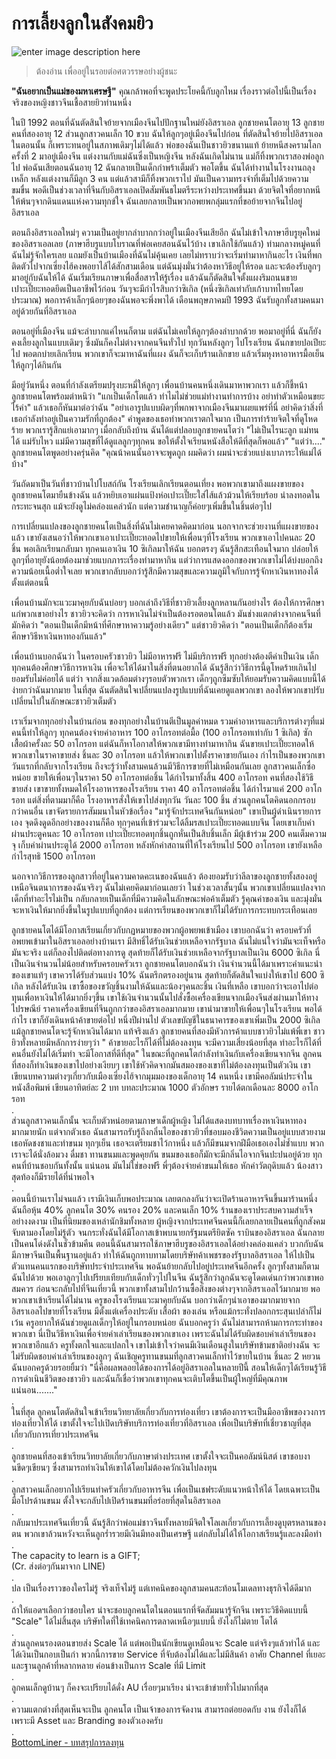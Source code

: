 

การเลี้ยงลูกในสังคมยิว
==


![enter image description here](https://f.ptcdn.info/132/016/000/1393468484-10950-o.jpg)

> ต้องอ่าน เพื่ออยู่ในรอยต่อศตวรรษอย่างผู้ชนะ

**"ฉันอยากเป็นแม่ของมหาเศรษฐี"** คุณกล้าพอที่จะพูดประโยคนี้กับลูกไหม  เรื่องราวต่อไปนี้เป็นเรื่องจริงของหญิงชาวจีนเชื้อสายยิวท่านหนึ่ง  

ในปี 1992 ตอนที่ฉันตัดสินใจย้ายจากเมืองจีนไปปักฐานใหม่ยังอิสราเอล ลูกชายคนโตอายุ 13 ลูกชายคนที่สองอายุ 12 ส่วนลูกสาวคนเล็ก 10 ขวบ ฉันให้ลูกๆอยู่เมืองจีนไปก่อน  ที่ตัดสินใจย้ายไปอิสราเอลในตอนนั้น ก็เพราะทนอยู่ในสภาพเดิมๆไม่ได้แล้ว พ่อของฉันเป็นชาวยิวขนานแท้ ย้ายหนีสงครามโลกครั้งที่ 2 มาอยู่เมืองจีน แต่งงานกับแม่ฉันซึ่งเป็นหญิงจีน หลังฉันเกิดไม่นาน แม่ก็ทิ้งพวกเราสองพ่อลูกไป พ่อฉันเสียตอนฉันอายุ 12 ฉันกลายเป็นเด็กกำพร้าเต็มตัว พอโตขึ้น ฉันได้ทำงานในโรงงานถลุงเหล็ก หลังแต่งงานก็มีลูก 3 คน แต่แล้วสามีก็ทิ้งพวกเราไป มันเป็นความทรงจำที่เต็มไปด้วยความขมขื่น พอดีเป็นช่วงเวลาที่จีนกับอิสราเอลเปิดสัมพันธไมตรีระหว่างประเทศขึ้นมา ด้วยจิตใจที่อยากหนีให้พ้นๆจากดินแดนแห่งความทุกข์ใจ ฉันเลยกลายเป็นพวกอพยพกลุ่มแรกที่ขอย้ายจากจีนไปอยู่อิสราเอล  

ตอนถึงอิสราเอลใหม่ๆ ความเป็นอยู่ยากลำบากกว่าอยู่ในเมืองจีนเสียอีก ฉันไม่เข้าใจภาษาฮีบรูยุคใหม่ของอิสราเอลเลย (ภาษาฮีบรูแบบโบราณที่พ่อเคยสอนฉันไว้บ้าง เขาเลิกใช้กันแล้ว) ท่ามกลางหมู่คนที่ฉันไม่รู้จักใครเลย แถมยังเป็นบ้านเมืองที่ฉันไม่คุ้นเคย เลยไม่ทราบว่าจะเริ่มทำมาหากินอะไร เงินที่พกติดตัวไปจากเซี่ยงไฮ้คงพอยาไส้ได้สักสามเดือน แต่ฉันมุ่งมั่นว่าต้องหาวิธีอยู่ให้รอด และจะต้องรับลูกๆมาอยู่กับฉันให้ได้ ฉันเริ่มเรียนภาษาเพื่อสื่อสารให้รู้เรื่อง แล้วฉันก็ตัดสินใจตั้งแผงริมถนนขายเปาะเปี๊ยะทอดยึดเป็นอาชีพไว้ก่อน วันๆจะมีกำไรสิบกว่าซิเกิล (หนึ่งซิเกิลเท่ากับเก้าบาทไทยโดยประมาณ) พอการค้าเล็กๆน้อยๆของฉันพอจะพึ่งพาได้ เดือนพฤษภาคมปี 1993 ฉันรับลูกทั้งสามคนมาอยู่ด้วยกันที่อิสราเอล  

ตอนอยู่ที่เมืองจีน แม้จะลำบากแค่ไหนก็ตาม แต่ฉันไม่เคยให้ลูกๆต้องลำบากด้วย พอมาอยู่ที่นี่ ฉันก็ยังคงเลี้ยงลูกในแบบเดิมๆ ซึ่งมันก็คงไม่ต่างจากคนจีนทั่วไป ทุกวันหลังลูกๆ ไปโรงเรียน ฉันกขายปอเปียะไป พอตกบ่ายเลิกเรียน พวกเขาก็จะมาหาฉันที่แผง ฉันก็จะเก็บร้านเลิกขาย แล้วเริ่มหุงหาอาหารมื้อเย็นให้ลูกๆได้กินกัน  

มีอยู่วันหนึ่ง ตอนที่กำลังเตรียมปรุงบะหมี่ให้ลูกๆ เพื่อนบ้านคนหนึ่งเดินมาหาพวกเรา แล้วก็ชี้หน้าลูกชายคนโตพร้อมตำหนิว่า "แกเป็นเด็กโตแล้ว ทำไมไม่ช่วยแม่ทำงานทำการบ้าง อย่าทำตัวเหมือนขยะไร้ค่า" แล้วเธอก็หันมาต่อว่าฉัน "อย่าเอารูปแบบผิดๆที่พกพาจากเมืองจีนมาเผยแพร่ที่นี่ อย่าคิดว่าสิ่งที่เธอกำลังทำอยู่เป็นความรักที่ถูกต้อง" คำพูดของเธอทำพวกเราตกใจมาก เป็นการทำร้ายจิตใจที่ดูโหดร้าย พวกเรารู้สึกแย่เอามากๆ เมื่อกลับถึงบ้าน ฉันได้แต่ปลอบลูกชายคนโตว่า "ไม่เป็นไรนะลูก แม่ทนได้ แม่รับไหว แม่มีความสุขที่ได้ดูแลลูกๆทุกคน ขอให้ตั้งใจเรียนหนังสือให้ดีที่สุดก็พอแล้ว” "แต่ว่า...." ลูกชายคนโตพูดอย่างครุ่นคิด "คุณน้าคนนั้นอาจจะพูดถูก ผมคิดว่า ผมน่าจะช่วยแบ่งเบาภาระให้แม่ได้บ้าง"  

วันถัดมาเป็นวันที่ชาวบ้านไปโบสถ์กัน โรงเรียนเลิกเรียนตอนเที่ยง พอพวกเขามาถึงแผงขายของ ลูกชายคนโตมายืนข้างฉัน แล้วหยิบเอาแผ่นแป้งห่อเปาะเปี๊ยะใส่ไส้แล้วม้วนให้เรียบร้อย นำลงทอดในกระทะจนสุก แม้จะยังดูไม่คล่องแคล่วนัก แต่ความชำนาญก็ค่อยๆเพิ่มขึ้นในชิ้นต่อๆไป  

การเปลี่ยนแปลงของลูกชายคนโตเป็นสิ่งที่ฉันไม่เคยคาดคิดมาก่อน นอกจากจะช่วยงานที่แผงขายของแล้ว เขายังเสนอว่าให้พวกเขาเอาเปาะเปี๊ยะทอดไปขายให้เพื่อนๆที่โรงเรียน พวกเขาเอาไปคนละ 20 ชิ้น พอเลิกเรียนกลับมา ทุกคนเอาเงิน 10 ซิเกิลมาให้ฉัน บอกตรงๆ ฉันรู้สึกสะเทือนใจมาก ปล่อยให้ลูกๆที่อายุยังน้อยต้องมาช่วยแบกภาระเรื่องทำมาหากิน แต่ว่าการแสดงออกของพวกเขาไม่ได้บ่งบอกถึงความน้อยเนื้อต่ำใจเลย พวกเขากลับบอกว่ารู้สึกมีความสุขและความภูมิใจกับการรู้จักหาเงินหาทองได้ตั้งแต่ตอนนี้  

เพื่อนบ้านมักจะแวะมาคุยกับฉันบ่อยๆ บอกเล่าถึงวิธีที่ชาวยิวเลี้ยงลูกหลานกันอย่างไร ต้องให้การศึกษาแก่พวกเขาอย่างไร ชาวยิวจะคิดว่า การหาเงินไม่จำเป็นต้องรอตอนโตแล้ว มันช่างแตกต่างจากคนจีนที่มักคิดว่า "ตอนเป็นเด็กมีหน้าที่ศึกษาหาความรู้อย่างเดียว" แต่ชาวยิวคิดว่า "ตอนเป็นเด็กก็ต้องเริ่มศึกษาวิธีหาเงินหาทองกันแล้ว"  

เพื่อนบ้านบอกฉันว่า ในครอบครัวชาวยิว ไม่มีอาหารฟรี ไม่มีบริการฟรี ทุกอย่างต้องตีค่าเป็นเงิน เด็กทุกคนต้องศึกษาวิธีการหาเงิน เพื่อจะให้ได้มาในสิ่งที่ตนอยากได้ ฉันรู้สึกว่าวิธีการนี้ดูโหดร้ายเกินไป ยอมรับไม่ค่อยได้ แต่ว่า จากสิ่งแวดล้อมต่างๆรอบตัวพวกเรา เด็กๆถูกซึมซับให้ยอมรับความคิดแบบนี้ได้ง่ายกว่าฉันมากมาย ในที่สุด ฉันตัดสินใจเปลี่ยนแปลงรูปแบบที่ฉันเคยดูแลพวกเขา ลองให้พวกเขาปรับเปลี่ยนไปในลักษณะชาวยิวเต็มตัว  
 
เราเริ่มจากทุกอย่างในบ้านก่อน ของทุกอย่างในบ้านตีเป็นมูลค่าหมด รวมค่าอาหารและบริการต่างๆที่แม่คนนี้ทำให้ลูกๆ ทุกคนต้องจ่ายค่าอาหาร 100 อาโกรอทต่อมื้อ (100 อาโกรอทเท่ากับ 1 ซิเกิล) ซักเสื้อผ้าครั้งละ 50 อาโกรอท แต่ฉันก็หาโอกาสให้พวกเขามีทางทำมาหากิน ฉันขายเปาะเปี๊ยะทอดให้พวกเขาในราคาขายส่ง ชิ้นละ 30 อาโกรอท แล้วให้พวกเขาไปตั้งราคาขายกันเอง กำไรเป็นของพวกเขา วันแรกที่กลับจากโรงเรียน ถึงจะรู้ว่าทั้งสามคนล้วนมีวิธีการขายที่ไม่เหมือนกันเลย ลูกสาวคนเล็กซื่อหน่อย ขายให้เพื่อนๆในราคา 50 อาโกรอทต่อชิ้น ได้กำไรมาทั้งสิ้น 400 อาโกรอท คนที่สองใช้วิธีขายส่ง เขาขายทั้งหมดให้โรงอาหารของโรงเรียน ราคา 40 อาโกรอทต่อชิ้น ได้กำไรมาแค่ 200 อาโกรอท แต่สิ่งที่ตามมาก็คือ โรงอาหารสั่งให้เขาไปส่งทุกวัน วันละ 100 ชิ้น ส่วนลูกคนโตคิดนอกกรอบกว่าคนอื่น เขาจัดรายการสัมมนาในหัวข้อเรื่อง "มารู้จักประเทศจีนกันหน่อย" เขาเป็นผู้ดำเนินรายการเอง จุดดึงดูดอีกอย่างของงานก็คือ ทุกๆคนที่เข้าร่วมจะได้ลิ้มรสเปาะเปี๊ยะทอดแบบจีน โดยเขาเก็บค่าผ่านประตูคนละ 10 อาโกรอท เปาะเปี๊ยะทอดทุกชิ้นถูกหั่นเป็นสิบชิ้นเล็ก มีผู้เข้าร่วม 200 คนเต็มความจุ เก็บค่าผ่านประตูได้ 2000 อาโกรอท หลังหักค่าสถานที่ให้โรงเรียนไป 500 อาโกรอท เขายังเหลือกำไรสุทธิ 1500 อาโกรอท  

นอกจากวิธีการของลูกสาวที่อยู่ในความคาดคะเนของฉันแล้ว ต้องยอมรับว่าลีลาของลูกชายทั้งสองอยู่เหนือจินตนาการของฉันจริงๆ ฉันไม่เคยคิดมาก่อนเลยว่า ในช่วงเวลาสั้นๆนั้น พวกเขาเปลี่ยนแปลงจากเด็กที่ทำอะไรไม่เป็น กลับกลายเป็นเด็กที่มีความคิดในลักษณะพ่อค้าเต็มตัว รู้คุณค่าของเงิน และมุ่งมั่นจะหาเงินให้มากยิ่งขึ้นในรูปแบบที่ถูกต้อง แต่การเรียนของพวกเขาก็ไม่ได้รับการกระทบกระเทือนเลย  

ลูกชายคนโตได้มีโอกาสเรียนเกี่ยวกับกฏหมายของพวกผู้อพยพเข้าเมือง เขาบอกฉันว่า ครอบครัวที่อพยพเข้ามาในอิสราเอลอย่างบ้านเรา มีสิทธิ์ได้รับเงินช่วยเหลือจากรัฐบาล ฉันไม่แน่ใจว่ามันจะเท็จหรือมันจะจริง แต่ก็ลองไปติดต่อทางการดู สุดท้ายก็ได้รับเงินช่วยเหลือจากรัฐบาลเป็นเงิน 6000 ซิเกิล นี่เป็นเงินจำนวนไม่น้อยสำหรับครอบครัวเรา ลูกชายคนโตบอกฉันว่า เงินจำนวนนี้ได้มาเพราะคำแนะนำของเขาแท้ๆ เขาควรได้รับส่วนแบ่ง 10% ฉันตรึกตรองอยู่นาน สุดท้ายก็ตัดสินใจแบ่งให้เขาไป 600 ซิเกิล หลังได้รับเงิน เขาซื้อของขวัญชิ้นงามให้ฉันและน้องๆคนละชิ้น เงินที่เหลือ เขาบอกว่าจะเอาไปต่อทุนเพื่อหาเงินให้ได้มากยิ่งๆขึ้น เขาใช้เงินจำนวนนั้นไปสั่งซื้อเครื่องเขียนจากเมืองจีนส่งผ่านมาให้ทางไปรษณีย์ ราคาเครื่องเขียนที่จีนถูกกว่าของอิสราเอลมากมาย เขานำมาขายให้เพื่อนๆในโรงเรียน พอได้กำไร เขาก็ยังเดินหน้าค้าขายต่อไป หนึ่งปีผ่านไป ตัวเลขบัญชีในธนาคารของเขาเพิ่มเป็น 2000 ซิเกิล แม้ลูกชายคนโตจะรู้จักหาเงินได้มาก แท้จริงแล้ว ลูกชายคนที่สองมีหัวการค้าแบบชาวยิวไม่แพ้พี่เขา ชาวยิวทั้งหลายมีหลักการง่ายๆว่า " ค้าขายอะไรก็ได้ที่ไม่ต้องลงทุน จะมีความเสี่ยงน้อยที่สุด ทำอะไรก็ได้ที่คนอื่นยังไม่ได้เริ่มทำ จะมีโอกาสที่ดีที่สุด" ในขณะที่ลูกคนโตกำลังทำเงินกับเครื่องเขียนจากจีน ลูกคนที่สองก็ทำเงินของเขาไปอย่างเงียบๆ เขาใช้หัวคิดจากมันสมองของเขาที่ไม่ต้องลงทุนเป็นตัวเงิน เขาเขียนบทความต่างๆเกี่ยวกับเมืองเซี่ยงไฮ้จากมุมมองของเด็กอายุ 14 คนหนึ่ง เขามีคอลัมน์ประจำในหนังสือพิมพ์ เขียนอาทิตย์ละ 2 บท บทละประมาณ 1000 ตัวอักษร รายได้ตกเดือนละ 8000 อาโกรอท  
.  
ส่วนลูกสาวคนเล็กนั้น จะเก็บตัวหน่อยตามภาษาเด็กผู้หญิง ไม่ได้แสดงบทบาทเรื่องหาเงินหาทองมากมายนัก แต่จากตัวเธอ ฉันสามารถรับรู้ถึงกลิ่นไอของชาวยิวที่ชอบมองชีวิตความเป็นอยู่แบบสวยงาม เธอหัดชงชาและทำขนม ทุกๆเย็น เธอจะเตรียมชาไว้กาหนึ่ง แล้วก็มีขนมจากฝีมือเธอเองไม่ซ้ำแบบ พวกเราจะได้นั่งล้อมวง ดื่มชา ทานขนมและพูดคุยกัน ขนมของเธอก็มักจะมีกลิ่นไอจากจีนปะปนอยู่ด้วย ทุกคนที่บ้านชอบกันทั้งนั้น แน่นอน มันไม่ใช่ของฟรี พี่ๆต้องจ่ายค่าขนมให้เธอ หักค่าวัตถุดิบแล้ว น้องสาวสุดท้องก็มีรายได้ที่น่าพอใจ  
.  
ตอนนี้บ้านเราไม่จนแล้ว เรามีเงินเก็บพอประมาณ เลยตกลงกันว่าจะเปิดร้านอาหารจีนขึ้นมาร้านหนึ่ง ฉันถือหุ้น 40% ลูกคนโต 30% คนรอง 20% และคนเล็ก 10% ร้านของเราประสบความสำเร็จอย่างงดงาม เป็นที่นิยมของเหล่านักชิมทั้งหลาย ผู้หญิงจากประเทศจีนคนนี้ก็เลยกลายเป็นคนที่ถูกสังคมจับตามองโดยไม่รู้ตัว จนกระทั่งฉันได้มีโอกาสเข้าพบนายกรัฐมนตรียิตซัค ราบินของอิสราเอล ฉันกลายเป็นคนโด่งดังในชั่วข้ามคืน ตอนนี้ฉันสามารถใช้ภาษาฮีบรูของอิสราเอลได้อย่างคล่องแคล่ว บวกกับฉันมีภาษาจีนเป็นพื้นฐานอยู่แล้ว ทำให้ฉันถูกทาบทามโดยบริษัทค้าเพชรของรัฐบาลอิสราเอล ให้ไปเป็นตัวแทนคนแรกของบริษัทประจำประเทศจีน พอฉันย้ายกลับไปอยู่ประเทศจีนอีกครั้ง ลูกๆทั้งสามก็ตามฉันไปด้วย พอเอาลูกๆไปเปรียบเทียบกับเด็กทั่วๆไปในจีน ฉันรู้สึกว่าลูกฉันจะดูโดดเด่นกว่าพวกเขาพอสมควร ก่อนจะกลับไปที่จีนเที่ยวนี้ พวกเขาทั้งสามไปกว้านซื้อสิ่งของต่างๆจากอิสราเอลไว้มากมาย พอพวกเขาเข้าเรียนได้ไม่นาน ครูของโรงเรียนแวะมาคุยกับฉัน บอกว่าเด็กๆนำเอาของมากมายจากอิสราเอลไปขายที่โรงเรียน มีตั้งแต่เครื่องประดับ เสื้อผ้า ของเล่น หรือแม้กระทั่งปลอกกระสุนเปล่าก็ไม่เว้น ครูอยากให้ฉันช่วยดูแลเด็กๆให้อยู่ในกรอบหน่อย ฉันบอกครูว่า ฉันไม่สามารถห้ามการกระทำของพวกเขา นี่เป็นวิธีหาเงินเพื่อจ่ายค่าเล่าเรียนของพวกเขาเอง เพราะฉันไม่ได้รับผิดชอบค่าเล่าเรียนของพวกเขาอีกแล้ว ครูทั้งตกใจและแปลกใจ เขาไม่เข้าใจว่าคนมีเงินเดือนสูงในบริษัทข้ามชาติอย่างฉัน จะไม่รับผิดชอบค่าเล่าเรียนของลูกๆ ฉันเชิญครูทานขนมที่ลูกสาวคนเล็กทำไว้ขายในบ้าน ชิ้นละ 2 หยวน ฉันบอกครูด้วยรอยยิ้มว่า "นี่คือผลพลอยได้ของการได้อยู่อิสราเอลในหลายปีนี้ สอนให้เด็กๆได้เรียนรู้วิธีการดำเนินชีวิตของชาวยิว และฉันก็เชื่อว่าพวกเขาทุกคนจะเติบโตขึ้นเป็นผู้ใหญ่ที่มีคุณภาพแน่นอน......."  
.  
ในที่สุด ลูกคนโตตัดสินใจเข้าเรียนวิทยาลัยเกี่ยวกับการท่องเที่ยว เขาต้องการจะเป็นมืออาชีพของวงการท่องเที่ยวให้ได้ เขาตั้งใจจะไปเปิดบริษัทบริการท่องเที่ยวที่อิสราเอล เพื่อเป็นบริษัทที่เชี่ยวชาญที่สุดเกี่ยวกับการเที่ยวประเทศจีน  
.  
ลูกชายคนที่สองเข้าเรียนวิทยาลัยเกี่ยวกับภาษาต่างประเทศ เขาตั้งใจจะเป็นคอลัมน์นิสต์ เขาชอบงานขีดๆเขียนๆ ซึ่งสามารถทำเงินให้เขาได้โดยไม่ต้องควักเงินไปลงทุน  
.  
ลูกสาวคนเล็กอยากไปเรียนทำครัวเกี่ยวกับอาหารจีน เพื่อเป็นเชฟระดับแนวหน้าให้ได้ โดยเฉพาะเป็นมือโปรด้านขนม ตั้งใจจะกลับไปเปิดร้านขนมที่อร่อยที่สุดในอิสราเอล  
.  
กลับมาประเทศจีนเที่ยวนี้ ฉันรู้สึกว่าพ่อแม่ชาวจีนทั้งหลายมีจิตใจโลเลเกี่ยวกับการเลี้ยงดูบุตรหลานของตน พวกเขาล้วนหวังจะเห็นลูกร่ำรวยมีเงินมีทองเป็นเศรษฐี แต่กลับไม่ได้ให้โอกาสเรียนรู้และลงมือทำ  
.  
The capacity to learn is a GIFT;  
(Cr. ส่งต่อๆกันมาจาก LINE)  
.  
ปล เป็นเรื่องราวของใครไม่รู้ จริงเท็จไม่รู้ แต่เทคนิคของลูกสามคนสะท้อนโมเดลทางธุรกิจได้ดีมาก  
.  
ถ้าให้แอดฯเลือกว่าชอบใคร น่าจะชอบลูกคนโตในตอนแรกที่จัดสัมมนารู้จักจีน เพราะวิธีคิดแบบนี้ "Scale" ได้ไม่สิ้นสุด บริษัทใดที่ใช้เทคนิคการตลาดเหนือๆแบบนี้ ยังไงก็ไม่ตาย โตได้  
.  
ส่วนลูกคนรองตอนขายส่ง Scale ได้ แต่พอเป็นนักเขียนดูเหมือนจะ Scale แต่จริงๆแล้วทำได้ และได้เงินเป็นกอบเป็นกำ พวกนี้การขาย Service ที่จับต้องไม่ได้และไม่มีสินค้า อาศัย Channel ที่เยอะและฐานลูกค้าที่หลากหลาย ค่อนข้างเป็นการ Scale ที่มี Limit  
.  
ลูกคนเล็กดูบ้านๆ ก็คงจะเปรียบได้ดั่ง AU เรื่อยๆมาเรียง น่าจะเข้าข่ายทั่วไปมากที่สุด  
.  
ความแตกต่างที่สุดเห็นจะเป็น ลูกคนโต เป็นเจ้าของการจัดงาน สามารถต่อยอดกับ งาน ยังไงก็ได้ เพราะมี Asset และ Branding ของตัวเองครับ  
.  
[BottomLiner - บทสรุปการลงทุน](https://www.facebook.com/data3a/?__tn__=%2CdKH-R-R&eid=ARAKjcuueIis7kvZLPpz7EYCn5_cbouCMsdgd2QKSc8pV1m-9SYTZ-FTKHt3leJJGYoYBS1jKSyKZOT9&fref=mentions&hc_location=group)
<!--stackedit_data:
eyJoaXN0b3J5IjpbMzQxMzE2ODA1XX0=
-->